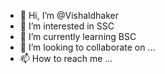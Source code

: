 - 👋 Hi, I’m @Vishaldhaker
- 👀 I’m interested in SSC
- 🌱 I’m currently learning BSC
- 💞️ I’m looking to collaborate on ...
- 📫 How to reach me ...

<!---
Vishaldhaker/Vishaldhaker is a ✨ special ✨ repository because its `README.md` (this file) appears on your GitHub profile.
You can click the Preview link to take a look at your changes.
--->
